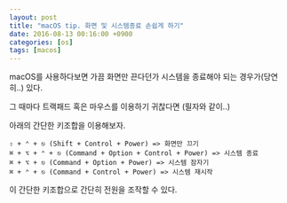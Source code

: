 ```yaml
---
layout: post
title: "macOS tip. 화면 및 시스템종료 손쉽게 하기"
date: 2016-08-13 00:16:00 +0900
categories: [os]
tags: [macos]
---
```


macOS를 사용하다보면 가끔 화면만 끈다던가 시스템을 종료해야 되는 경우가(당연히..) 있다.
<!--more-->
그 때마다 트랙패드 혹은 마우스를 이용하기 귀찮다면 (필자와 같이..)

아래의 간단한 키조합을 이용해보자.

```
⇧ + ⌃ + ⎋ (Shift + Control + Power) => 화면만 끄기
⌘ + ⌥ + ⌃ + ⎋ (Command + Option + Control + Power) => 시스템 종료
⌘ + ⌥ + ⎋ (Command + Option + Power) => 시스템 잠자기
⌘ + ⌃ + ⎋ (Command + Control + Power) => 시스템 재시작
```

이 간단한 키조합으로 간단히 전원을 조작할 수 있다.
